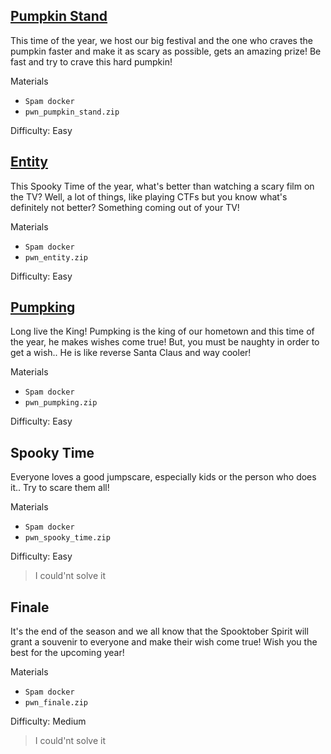 ## [Pumpkin Stand](./1-Pumpkin-Stand.md)

This time of the year, we host our big festival and the one who craves the pumpkin faster and make it as scary as possible, gets an amazing prize! Be fast and try to crave this hard pumpkin!

Materials
- `Spam docker`
- `pwn_pumpkin_stand.zip`

Difficulty: Easy

## [Entity](./2-Entity.md)

This Spooky Time of the year, what's better than watching a scary film on the TV? Well, a lot of things, like playing CTFs but you know what's definitely not better? Something coming out of your TV!

Materials
- `Spam docker`
- `pwn_entity.zip`

Difficulty: Easy

## [Pumpking](./3-Pumpking.md)

Long live the King! Pumpking is the king of our hometown and this time of the year, he makes wishes come true! But, you must be naughty in order to get a wish.. He is like reverse Santa Claus and way cooler!

Materials
- `Spam docker`
- `pwn_pumpking.zip`

Difficulty: Easy


## Spooky Time

Everyone loves a good jumpscare, especially kids or the person who does it.. Try to scare them all!

Materials
- `Spam docker`
- `pwn_spooky_time.zip`

Difficulty: Easy

> I could'nt solve it

## Finale

It's the end of the season and we all know that the Spooktober Spirit will grant a souvenir to everyone and make their wish come true! Wish you the best for the upcoming year!

Materials
- `Spam docker`
- `pwn_finale.zip`

Difficulty: Medium

> I could'nt solve it